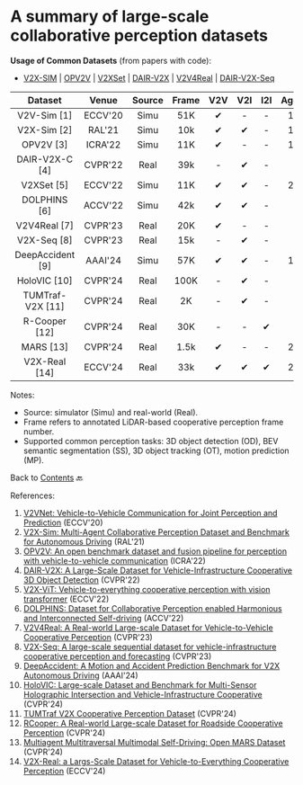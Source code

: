 # A summary of large-scale collaborative perception datasets

**Usage of Common Datasets** (from papers with code):
- [V2X-SIM](https://paperswithcode.com/dataset/v2x-sim) | [OPV2V](https://paperswithcode.com/dataset/opv2v) | [V2XSet](https://paperswithcode.com/dataset/v2xset) | [DAIR-V2X](https://paperswithcode.com/dataset/dair-v2x) | [V2V4Real](https://paperswithcode.com/dataset/v2v4real) | [DAIR-V2X-Seq](https://paperswithcode.com/dataset/dair-v2x-seq)


| **Dataset**      | **Venue** | **Source** | **Frame** | **V2V**  | **V2I** | **I2I**  | **Agents** | **Camera** | **LiDAR** | **Depth** | **OD**    | **SS**    | **OT**    | **MP**    | **Website**                                          |
|:----------------:|:---------:|:----------:|:---------:|:--------:|:--------:|:----------:|:----------:|:----------:|:---------:|:---------:|:---------:|:---------:|:---------:|:---------:|:----------------------------------------------------:|
| V2V-Sim [1]      | ECCV'20   | Simu       | 51K       | &#10004; | -        |  -   |  1-7        | -          | &#10004;  | -         | &#10004;  | -         | -         |  &#10004; | -                                                    |
| V2X-Sim [2]      | RAL'21    | Simu       | 10k       | &#10004; | &#10004; |  -   |1-5        | &#10004;   | &#10004;  | &#10004;  | &#10004;  |  &#10004; |  &#10004; | -         | [Link](https://ai4ce.github.io/V2X-Sim)              |
| OPV2V [3]        | ICRA'22   | Simu       | 11K       | &#10004; | -        |  -        |1-7        | &#10004;   | &#10004;  | -         | &#10004;  |  &#10004; | -         | -         | [Link](https://mobility-lab.seas.ucla.edu/opv2v)     |
| DAIR-V2X-C [4]   | CVPR'22   | Real       | 39k       | -        | &#10004; |  -    |2          | &#10004;   | &#10004;  | -         |  &#10004; | -         | -         | -         | [Link](https://thudair.baai.ac.cn/coop-dtest)        |
| V2XSet [5]       | ECCV'22   | Simu       | 11K       | &#10004; | &#10004; |  -    |2-5        | &#10004;   | &#10004;  | -         |  &#10004; | -         | -         | -         | [Link](https://github.com/DerrickXuNu/v2x-vit)       |
| DOLPHINS [6]     | ACCV'22   | Simu       | 42k       | &#10004; | &#10004; |  -    |3          | &#10004;   | &#10004;  | -         |  &#10004; | -         | -         | -         | [Link](https://dolphins-dataset.net)                 |
| V2V4Real [7]     | CVPR'23   | Real       | 20K       | &#10004; | -        |  -    |2          | &#10004;   | &#10004;  | -         |  &#10004; | -         |  &#10004; | -         | [Link](https://mobility-lab.seas.ucla.edu/v2v4real/) |
| V2X-Seq [8]      | CVPR'23   | Real       | 15k       | -        | &#10004; |  -    |2          | &#10004;   | &#10004;  | -         |  &#10004; | -         |  &#10004; |  &#10004; | [Link](https://thudair.baai.ac.cn/coop-forecast)     |
| DeepAccident [9] | AAAI'24  | Simu       | 57K       | &#10004; | &#10004; |  -    |1-5        | &#10004;   | &#10004;  | -         |  &#10004; |  &#10004; |  &#10004; |  &#10004; | [Link](https://deepaccident.github.io/index.html)    |
| HoloVIC [10] | CVPR'24  | Real       | 100K       | -             | &#10004; |  -    |2        | &#10004;   | &#10004;  | -         |  &#10004; |  -       |  &#10004; |  - | [Link](https://holovic.net/)    |
| TUMTraf-V2X [11] | CVPR'24  | Real       | 2K       | -             | &#10004; |  -    |2        | &#10004;   | &#10004;  | -         |  &#10004; |  -       |  &#10004; |  - | [Link](https://tum-traffic-dataset.github.io/tumtraf-v2x/)    |
| R-Cooper [12] | CVPR'24  | Real       | 30K       | -             | - |  &#10004;    | 2        | &#10004;   | &#10004;  | -         |  &#10004; |  -       |  &#10004; |  - | [Link](https://tum-traffic-dataset.github.io/tumtraf-v2x/)    |
| MARS [13] | CVPR'24  | Real       | 1.5k     | &#10004;           | - |  -    |2-3        | &#10004;   | &#10004;  | -         |  -|  -       |-|  - | [Link](https://ai4ce.github.io/MARS/)    |
| V2X-Real [14] | ECCV'24  | Real       | 33k     | &#10004;           | &#10004;  |  &#10004;   |2-4        | &#10004;   | &#10004;  | -    |  &#10004; |  -       |-|  - | [Link](https://github.com/ucla-mobility/V2X-Real)    |

Notes:
- Source: simulator (Simu) and real-world (Real).
- Frame refers to annotated LiDAR-based cooperative perception frame number.
- Supported common perception tasks: 3D object detection (OD), BEV semantic segmentation (SS), 3D object tracking (OT), motion prediction (MP).


Back to [Contents](README.md) 🔙 

References:
1. [V2VNet: Vehicle-to-Vehicle Communication for Joint Perception and Prediction](https://arxiv.org/abs/2008.07519) (ECCV'20)
2. [V2X-Sim: Multi-Agent Collaborative Perception Dataset and Benchmark for Autonomous Driving](https://arxiv.org/abs/2202.08449) (RAL'21)
3. [OPV2V: An open benchmark dataset and fusion pipeline for perception with vehicle-to-vehicle communication](https://arxiv.org/abs/2109.07644) (ICRA'22)
4. [DAIR-V2X: A Large-Scale Dataset for Vehicle-Infrastructure Cooperative 3D Object Detection](https://arxiv.org/abs/2204.05575) (CVPR'22)
5. [V2X-ViT: Vehicle-to-everything cooperative perception with vision transformer](https://arxiv.org/abs/2203.10638) (ECCV'22)
6. [DOLPHINS: Dataset for Collaborative Perception enabled Harmonious and Interconnected Self-driving](https://arxiv.org/abs/2207.07609) (ACCV'22)
7. [V2V4Real: A Real-world Large-scale Dataset for Vehicle-to-Vehicle Cooperative Perception](https://arxiv.org/abs/2303.07601) (CVPR'23)
8. [V2X-Seq: A large-scale sequential dataset for vehicle-infrastructure cooperative perception and forecasting](https://arxiv.org/abs/2305.05938) (CVPR'23)
9. [DeepAccident: A Motion and Accident Prediction Benchmark for V2X Autonomous Driving](https://arxiv.org/abs/2304.01168) (AAAI'24)
10. [HoloVIC: Large-scale Dataset and Benchmark for Multi-Sensor Holographic Intersection and Vehicle-Infrastructure Cooperative](https://arxiv.org/abs/2403.02640) (CVPR'24)
11. [TUMTraf V2X Cooperative Perception Dataset](https://arxiv.org/abs/2403.01316) (CVPR'24)
12. [RCooper: A Real-world Large-scale Dataset for Roadside Cooperative Perception](https://arxiv.org/abs/2403.10145) (CVPR'24)
13. [Multiagent Multitraversal Multimodal Self-Driving: Open MARS Dataset](https://openaccess.thecvf.com/content/CVPR2024/papers/Li_Multiagent_Multitraversal_Multimodal_Self-Driving_Open_MARS_Dataset_CVPR_2024_paper.pdf) (CVPR'24)
14. [V2X-Real: a Largs-Scale Dataset for Vehicle-to-Everything Cooperative Perception](https://arxiv.org/abs/2403.16034) (ECCV'24)
   

